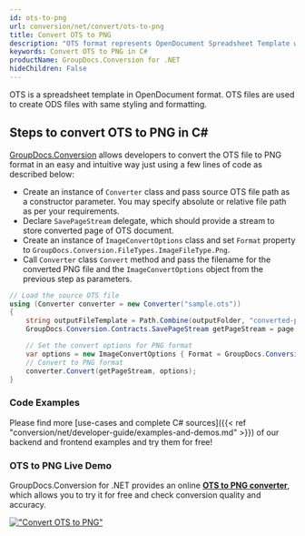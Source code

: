 ```yaml
---
id: ots-to-png
url: conversion/net/convert/ots-to-png
title: Convert OTS to PNG
description: "OTS format represents OpenDocument Spreadsheet Template with .ots extension. Learn how to convert OTS to PNG file programmatically in C# language using GroupDocs.Conversion for .NET library."
keywords: Convert OTS to PNG in C#
productName: GroupDocs.Conversion for .NET
hideChildren: False
---
```


OTS is a spreadsheet template in OpenDocument format. OTS files are used to create ODS files with same styling and formatting.

## Steps to convert OTS to PNG in C#

[GroupDocs.Conversion](https://products.groupdocs.com/conversion/net) allows developers to convert the OTS file to PNG format in an easy and intuitive way just using a few lines of code as described below:

* Create an instance of `Converter` class and pass source OTS file path as a constructor parameter. You may specify absolute or relative file path as per your requirements. 
* Declare `SavePageStream` delegate, which should provide a stream to store converted page of OTS document.
* Create an instance of `ImageConvertOptions` class and set `Format` property to `GroupDocs.Conversion.FileTypes.ImageFileType.Png`.
* Call `Converter` class `Convert` method and pass the filename for the converted PNG file and the `ImageConvertOptions` object from the previous step as parameters.

```csharp
// Load the source OTS file
using (Converter converter = new Converter("sample.ots"))
{
    string outputFileTemplate = Path.Combine(outputFolder, "converted-page-{0}.png");
    GroupDocs.Conversion.Contracts.SavePageStream getPageStream = page => new FileStream(string.Format(outputFileTemplate, page), FileMode.Create);

    // Set the convert options for PNG format
    var options = new ImageConvertOptions { Format = GroupDocs.Conversion.FileTypes.ImageFileType.Png };   
    // Convert to PNG format
    converter.Convert(getPageStream, options);
}
```

### Code Examples

Please find more [use-cases and complete C# sources]({{< ref "conversion/net/developer-guide/examples-and-demos.md" >}}) of our backend and frontend examples and try them for free!

### OTS to PNG Live Demo

GroupDocs.Conversion for .NET provides an online [**OTS to PNG converter**](https://products.groupdocs.app/conversion/ots-to-png), which allows you to try it for free and check conversion quality and accuracy.

[!["Convert OTS to PNG"](conversion/net/images/convert-to-png/convert-ots-to-png.png)](https://products.groupdocs.app/conversion/ots-to-png)